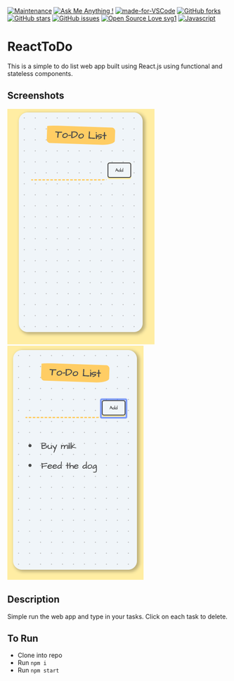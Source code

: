[![Maintenance](https://img.shields.io/badge/Maintained%3F-yes-green.svg)](https://GitHub.com/Naereen/StrapDown.js/graphs/commit-activity)
[![Ask Me Anything !](https://img.shields.io/badge/Ask%20me-anything-1abc9c.svg)](https://GitHub.com/Naereen/ama)
[![made-for-VSCode](https://img.shields.io/badge/Made%20for-VSCode-1f425f.svg)](https://code.visualstudio.com/)
[![GitHub forks](https://img.shields.io/github/forks/saswatamcode/ReactToDo.svg?style=social&label=Fork&maxAge=2592000)](https://GitHub.com/saswatamcode/ReactToDo/network/)
[![GitHub stars](https://img.shields.io/github/stars/saswatamcode/ReactToDo.svg?style=social&label=Star&maxAge=2592000)](https://GitHub.com/saswatamcode/ReactToDo/stargazers/)
[![GitHub issues](https://img.shields.io/github/issues/saswatamcode/ReactToDo.svg)](https://GitHub.com/saswatamcode/ReactToDo/issues/)
[![Open Source Love svg1](https://badges.frapsoft.com/os/v1/open-source.svg?v=103)](https://github.com/ellerbrock/open-source-badges/)
[![Javascript](https://badges.frapsoft.com/javascript/code/javascript.svg?v=101)](https://github.com/ellerbrock/javascript-badges/)

# ReactToDo
This is a simple to do list web app built using React.js using functional and stateless components.

## Screenshots
![Screenshot 1](screenshots/Screenshot-1.png) ![Screenshot 2](screenshots/Screenshot-2.png)

## Description
Simple run the web app and type in your tasks.
Click on each task to delete.

## To Run
- Clone into repo
- Run `npm i`
- Run `npm start`
